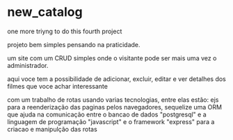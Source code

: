 # new_catalog
one more triyng to do this  fourth project


projeto bem simples pensando na praticidade.

um site com um CRUD simples onde o visitante pode ser mais uma vez o administrador.

aqui voce tem a possibilidade de adicionar, excluir, editar e ver detalhes dos filmes que voce achar interessante

com um trabalho de rotas usando varias tecnologias, entre elas estão: ejs para a reenderização das paginas pelos navegadores, sequelize uma ORM que ajuda na comunicação
entre o bancao de dados "postgresql" e a linguagem de programação "javascript" e o framework "express" para a criacao e manipulção das rotas
 

